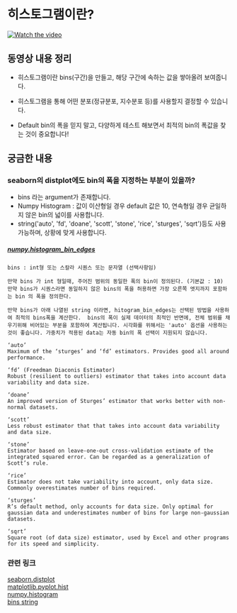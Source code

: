# 히스토그램이란?

[![Watch the video](https://img.youtube.com/vi/qBigTkBLU6g/maxresdefault.jpg)](https://youtu.be/qBigTkBLU6g)

## 동영상 내용 정리

- 히스토그램이란 bins(구간)을 만들고, 해당 구간에 속하는 값을 쌓아올려 보여줍니다.

- 히스토그램을 통해 어떤 분포(정규분포, 지수분포 등)를 사용할지 결정할 수 있습니다.

- Default bin의 폭을 믿지 말고, 다양하게 테스트 해보면서 최적의 bin의 폭값을 찾는 것이 중요합니다!

## 궁금한 내용

### seaborn의 distplot에도 bin의 폭을 지정하는 부분이 있을까?

- bins 라는 argument가 존재합니다.
- Numpy Histogram : 값이 이산형일 경우 default 값은 10, 연속형일 경우 균일하지 않은 bin의 넓이를 사용합니다.
- string('auto', 'fd', 'doane', 'scott', 'stone', 'rice', 'sturges', 'sqrt')등도 사용 가능하며, 상황에 맞게 사용합니다.

##### [numpy.histogram\_bin\_edges](https://numpy.org/doc/stable/reference/generated/numpy.histogram_bin_edges.html#numpy.histogram_bin_edges)

```
bins : int형 또는 스칼라 시퀀스 또는 문자열 (선택사항임)

만약 bins 가 int 형일때, 주어진 범위의 동일한 폭의 bin이 정의된다. (기본값 : 10) 만약 bins가 시퀀스라면 동일하지 않은 bins의 폭을 허용하면 가장 오른쪽 엣지까지 포함하는 bin 의 폭을 정의한다.

만약 bins가 아래 나열된 string 이라면, hitogram_bin_edges는 선택된 방법을 사용하여 최적의 bins폭을 계산한다.  bins의 폭이 실제 데이터의 최적인 반면에, 전체 범위를 채우기위해 비어있는 부분을 포함하여 계산됩니다. 시각화를 위해서는 'auto' 옵션을 사용하는 것이 좋습니다. 가중치가 적용된 data는 자동 bin의 폭 선택이 지원되지 않습니다.

‘auto’
Maximum of the ‘sturges’ and ‘fd’ estimators. Provides good all around performance.

‘fd’ (Freedman Diaconis Estimator)
Robust (resilient to outliers) estimator that takes into account data variability and data size.

‘doane’
An improved version of Sturges’ estimator that works better with non-normal datasets.

‘scott’
Less robust estimator that that takes into account data variability and data size.

‘stone’
Estimator based on leave-one-out cross-validation estimate of the integrated squared error. Can be regarded as a generalization of Scott’s rule.

‘rice’
Estimator does not take variability into account, only data size. Commonly overestimates number of bins required.

‘sturges’
R’s default method, only accounts for data size. Only optimal for gaussian data and underestimates number of bins for large non-gaussian datasets.

‘sqrt’
Square root (of data size) estimator, used by Excel and other programs for its speed and simplicity.
```

### 관련 링크

[seaborn.distplot](https://seaborn.pydata.org/generated/seaborn.distplot.html)  
[matplotlib.pyplot.hist](https://matplotlib.org/3.1.1/api/_as_gen/matplotlib.pyplot.hist.html)  
[numpy.histogram](https://numpy.org/doc/stable/reference/generated/numpy.histogram.html#numpy.histogram)  
[bins string](https://numpy.org/doc/stable/reference/generated/numpy.histogram_bin_edges.html#numpy.histogram_bin_edges)
